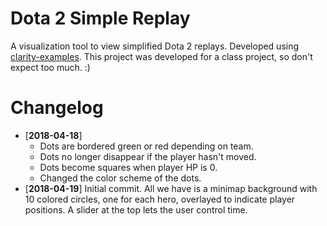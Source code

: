 # Dota 2 Simple Replay
A visualization tool to view simplified Dota 2 replays. Developed using [clarity-examples](https://github.com/skadistats/clarity-examples). This project was developed for a class project, so don't expect too much. :)

# Changelog
* [**2018-04-18**]
  * Dots are bordered green or red depending on team.
  * Dots no longer disappear if the player hasn't moved.
  * Dots become squares when player HP is 0.
  * Changed the color scheme of the dots.
* [**2018-04-19**] Initial commit. All we have is a minimap background with 10 colored circles, one for each hero, overlayed to indicate player positions. A slider at the top lets the user control time.
